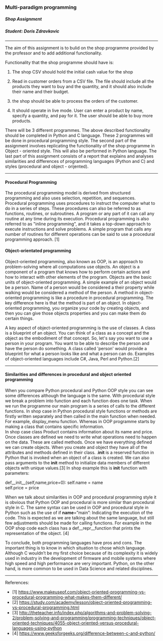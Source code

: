 ### Multi-paradigm programming

##### Shop Assignment

##### Student: Doris Zdravkovic

----------------------------------------------------------


The aim of this assignment is to bulid on the shop programme provided by the professor
and to add additional functionality. 

Functionality that the shop programme should have is:

1. The shop CSV should hold the initial cash value for the shop

2. Read in customer orders from a CSV file. The file should include all the products
they want to buy and the quantity, and it should also include their name and their budget.

3. the shop should be able to process the orders of the customer.

4. It should operate in live mode. User can enter a product by name, specify a quantity,
and pay for it. The user should be able to buy more products.



There will be 3 different programmes. The above described functionality should be completed
in Python and C language. These 2 programmes will be done in procedural programming style.
The second part of the assignment involves replicating the functionality of the shop
programme in Object - oriented style. This will also be performed in Python language. 
The last part of this assignment consists of a report that explains and analyses similarities and
differences of programming languages (Python and C) and styles (procedural and object - orijented).

-------------------------------------------------------------------------------------------------

#### Procedural Programming


The procedural programming model is derived from structured programming and also uses selection, repetition,
and sequences. Procedural programming uses procedures to instruct the computer what to do in a series of steps.
These procedures can also be referred to as functions, routines, or subroutines. A program or any part of it can
call any routine at any time during its execution. Procedural programming is also referred to as "inline programming", 
and it takes a top-down approach to execute instructions and solve problems. A simple program that calls any number 
of routines for different operations can be said to use a procedural programming approach. [1]


#### Object-orientated programming

Object-oriented programming, also known as OOP, is an approach to problem-solving where all computations use objects.
An object is a component of a program that knows how to perform certain actions and how to interact with other elements of 
the program. Objects are the basic units of object-oriented programming. A simple example of an object would be a person. 
Name of a person would be considered a their property while walking would be considered a method of the person.
A method in object-oriented programming is like a procedure in procedural programming. The key difference here is that the 
method is part of an object. In object-oriented programming, you organize your code by creating objects, and then you can give
those objects properties and you can make them do certain things.

A key aspect of object-oriented programming is the use of classes. A class is a blueprint of an object. You can think of a class
as a concept and the object as the embodiment of that concept. So, let's say you want to use a person in your program. You want 
to be able to describe the person and have the person do something. A class called 'person' would provide a blueprint for what a 
person looks like and what a person can do. Examples of object-oriented languages include C#, Java, Perl and Python.[2]


----------------------------------------------------------------------------------------------------------------------------------

#### Similarities and differences in procedural and object oriented programming

When you compare Python procedural and Python OOP style you can see some differences although the language is the same. With procedural style 
we break a problem into function and each function does one task. When we run the programme our main program is a series of calls to the 
different functions. In shop case in Python procedural style functions or methods are firstly written separately and then called in the main 
function when needed. For example, display_menu function. Whereas in OOP programme starts by making a class that contains specific information.  
In shop case class Product contains information about its name and price. Once classes are defined we need to write what operations need to happen 
on the data. These are called methods. Once we have everything defined we can create objects. When you create and object they have all of the attributes 
and methods defined in their class. .__init__ is a reserved function in Python that is invoked when an object of a class is created. We can also pass 
arguments to the __init__ method to initialize data members of different objects with unique values.[3] In shop example this is __init__ function with 
parameters: 

def__init__(self,name,price=0):
self.name = name	
self.price = price	
	
When we talk about similarities in OOP and procedural programming style it is obvious that Python OOP and procedural is more similar than procedural style
in C.  The same syntax can be used in OOP and procedural style in Python  such as the use of if __name__=”main”: Indicating the execution of the code. 
This is expected as we are talking about the same language, but still few adjustments should be made for calling functions. For example in the OOP shop 
code each class has a def__repr__function that prints the representation of the object. [4]

To conclude, both programming languages have pros and cons. The important thing is to know in which situation to chose which language. Although C wouldn’t 
be my first choice because of its complexity it is widely used in industry in the development of firmware and mobile systems where high speed and high 
performance are very important. Python, on the other hand, is more common to be used in Data Science and related disciplines. 





---------------------------------------------------------------------------------------------------------------------------------------

References:

- [1] https://www.makeuseof.com/object-oriented-programming-vs-procedural-programming-what-makes-them-different/
- [2] https://study.com/academy/lesson/object-oriented-programming-vs-procedural-programming.html
- [3] http://theteacher.info/index.php/algorithms-and-problem-solving-2/problem-solving-and-programming/programming-techniques/object-oriented-techniques/4055-object-oriented-versus-procedural-languages-using-python
- [4] https://www.geeksforgeeks.org/difference-between-c-and-python/








